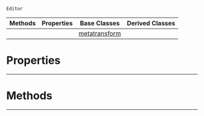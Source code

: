  `Editor`

|Methods|Properties|Base Classes|Derived Classes|
|---|---|---|---|
| | |[metatransform](https://github.com/zeroengineteam/ZeroDocs/code_reference/class_reference/metatransform.markdown)| |


 #  Properties


---  
 #  Methods


---  
 

 